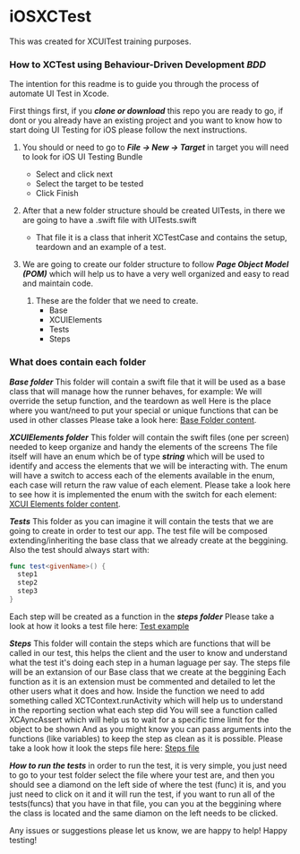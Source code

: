 # iOSXCTest
This was created for XCUITest training purposes.

### How to XCTest using Behaviour-Driven Development ***BDD***

The intention for this readme is to guide you through the process of automate UI Test in Xcode.

First things first, if you ***clone or download*** this repo you are ready to go, if dont or you already have an existing project and you want to know how to start doing UI Testing for iOS please follow the next instructions.

1. You should or need to go to ***File -> New -> Target*** in target you will need to look for iOS UI Testing Bundle
    * Select and click next
    * Select the target to be tested
    * Click Finish
 
2. After that a new folder structure should be created <The name that you choose>UITests, in there we are going to have a .swift file with <The name that you choose>UITests.swift
      * That file it is a class that inherit XCTestCase and contains the setup, teardown and an example of a test.

3. We are going to create our folder structure to follow ***Page Object Model (POM)*** which will help us to have a very well organized and easy to read and maintain code.
   1. These are the folder that we need to create.
      * Base
      * XCUIElements
      * Tests
      * Steps

### What does contain each folder

***Base folder***
This folder will contain a swift file that it will be used as a base class that will manage how the runner behaves, for example:
We will override the setup function, and the teardown as well
Here is the place where you want/need to put your special or unique functions that can be used in other classes
Please take a look here: [Base Folder content](https://github.com/wizeline/WizelineXCUITest101/blob/master/WizelineXCUITest101UITests/Base/TrainingAppWizeline.swift).

***XCUIElements folder***
This folder will contain the swift files (one per screen) needed to keep organize and handy the elements of the screens
The file itself will have an enum which be of type ***string*** which will be used to identify and access the elements that we will be interacting with.
The enum will have a switch to access each of the elements available in the enum, each case will return the raw value of each element.
Please take a look here to see how it is implemented the enum with the switch for each element: [XCUI Elements folder content](https://github.com/wizeline/WizelineXCUITest101/blob/master/WizelineXCUITest101UITests/XCUIElements/LoginScreenElements.swift).


***Tests***
This folder as you can imagine it will contain the tests that we are going to create in order to test our app.
The test file will be composed extending/inheriting the base class that we already create at the beggining.
Also the test should always start with:
```swift
func test<givenName>() {
  step1
  step2
  step3
}
```
Each step will be created as a function in the ***steps folder***
Please take a look at how it looks a test file here: [Test example](https://github.com/wizeline/WizelineXCUITest101/blob/master/WizelineXCUITest101UITests/Tests/LandingTest.swift)

***Steps***
This folder will contain the steps which are functions that will be called in our test, this helps the client and the user to know and understand what the test it's doing each step in a human laguage per say.
The steps file will be an extansion of our Base class that we create at the beggining
Each function as it is an extension must be commented and detailed to let the other users what it does and how.
Inside the function we need to add something called XCTContext.runActivity which will help us to understand in the reporting section what each step did
You will see a function called XCAyncAssert which will help us to wait for a specific time limit for the object to be shown
And as you might know you can pass arguments into the functions (like variables) to keep the step as clean as it is possible.
Please take a look how it look the steps file here: [Steps file](https://github.com/wizeline/WizelineXCUITest101/blob/master/WizelineXCUITest101UITests/Steps/StartingScreenSteps.swift)

***How to run the tests***
in order to run the test, it is very simple, you just need to go to your test folder select the file where your test are, and then you should see a diamond on the left side of where the test (func) it is, and you just need to click on it and it will run the test, if you want to run all of the tests(funcs) that you have in that file, you can you at the beggining where the class is located and the same diamon on the left needs to be clicked.

Any issues or suggestions please let us know, we are happy to help!
Happy testing!
